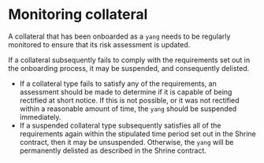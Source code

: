 # Monitoring collateral

A collateral that has been onboarded as a `yang` needs to be regularly monitored to ensure that its risk assessment is updated.

If a collateral subsequently fails to comply with the requirements set out in the onboarding process, it may be suspended, and consequently delisted.

* If a collateral type fails to satisfy any of the requirements, an assessment should be made to determine if it is capable of being rectified at short notice. If this is not possible, or it was not rectified within a reasonable amount of time, the `yang` should be suspended immediately.
* If a suspended collateral type subsequently satisfies all of the requirements again within the stipulated time period set out in the Shrine contract, then it may be unsuspended. Otherwise, the `yang` will be permanently delisted as described in the Shrine contract.

